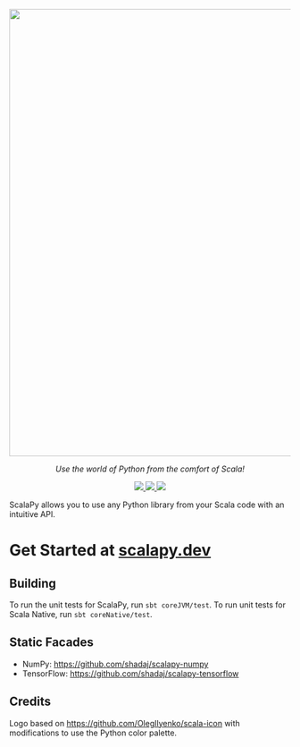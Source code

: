 <p align="center"><img width="800" src="https://github.com/scalapy/scalapy/raw/main/logo.png"/></p>
<p align="center"><i>Use the world of Python from the comfort of Scala!</i></p>
<p align="center">
  <a href="https://github.com/scalapy/scalapy/actions/workflows/sbt.yml">
    <img src="https://github.com/scalapy/scalapy/actions/workflows/sbt.yml/badge.svg"/>
  </a>
  <a href="https://mvnrepository.com/artifact/dev.scalapy/scalapy-core">
    <img src="https://img.shields.io/maven-central/v/dev.scalapy/scalapy-core_2.13"/>
  </a>
  <a href="https://gitter.im/shadaj/scalapy?utm_source=badge&utm_medium=badge&utm_campaign=pr-badge">
    <img src="https://badges.gitter.im/shadaj/scalapy.svg"/>
  </a>
</p>

ScalaPy allows you to use any Python library from your Scala code with an intuitive API.

# Get Started at [scalapy.dev](https://scalapy.dev)

## Building
To run the unit tests for ScalaPy, run `sbt coreJVM/test`. To run unit tests for Scala Native, run `sbt coreNative/test`.

## Static Facades
+ NumPy: https://github.com/shadaj/scalapy-numpy
+ TensorFlow: https://github.com/shadaj/scalapy-tensorflow

## Credits
Logo based on https://github.com/OlegIlyenko/scala-icon with modifications to use the Python color palette.
